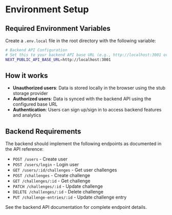 # Environment Setup

## Required Environment Variables

Create a `.env.local` file in the root directory with the following variable:

```bash
# Backend API Configuration
# Set this to your backend API base URL (e.g., http://localhost:3001 or https://api.yourapp.com)
NEXT_PUBLIC_API_BASE_URL=http://localhost:3001
```

## How it works

- **Unauthorized users**: Data is stored locally in the browser using the stub storage provider
- **Authorized users**: Data is synced with the backend API using the configured base URL
- **Authentication**: Users can sign up/sign in to access backend features and analytics

## Backend Requirements

The backend should implement the following endpoints as documented in the API reference:

- `POST /users` - Create user
- `POST /users/login` - Login user  
- `GET /users/:id/challenges` - Get user challenges
- `POST /challenges` - Create challenge
- `GET /challenges/:id` - Get challenge
- `PATCH /challenges/:id` - Update challenge
- `DELETE /challenges/:id` - Delete challenge
- `PUT /challenge-entries/:id` - Update challenge entry

See the backend API documentation for complete endpoint details.
